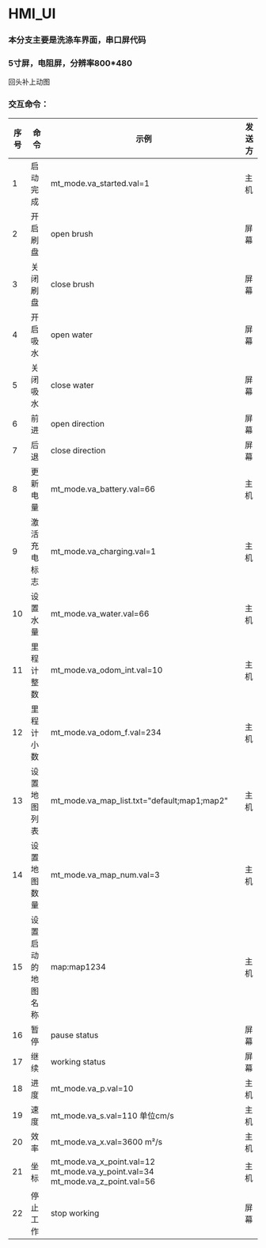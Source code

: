 # HMI_UI

### 本分支主要是洗涤车界面，串口屏代码

### 5寸屏，电阻屏，分辨率800*480

回头补上动图

### 交互命令：

| 序号 | 命令               | 示例                                                         | 发送方 |
| ---- | ------------------ | ------------------------------------------------------------ | ------ |
| 1    | 启动完成           | mt_mode.va_started.val=1                                     | 主机   |
| 2    | 开启刷盘           | open brush                                                   | 屏幕   |
| 3    | 关闭刷盘           | close brush                                                  | 屏幕   |
| 4    | 开启吸水           | open water                                                   | 屏幕   |
| 5    | 关闭吸水           | close water                                                  | 屏幕   |
| 6    | 前进               | open  direction                                              | 屏幕   |
| 7    | 后退               | close  direction                                             | 屏幕   |
| 8    | 更新电量           | mt_mode.va_battery.val=66                                    | 主机   |
| 9    | 激活充电标志       | mt_mode.va_charging.val=1                                    | 主机   |
| 10   | 设置水量           | mt_mode.va_water.val=66                                      | 主机   |
| 11   | 里程计整数         | mt_mode.va_odom_int.val=10                                   | 主机   |
| 12   | 里程计小数         | mt_mode.va_odom_f.val=234                                    | 主机   |
| 13   | 设置地图列表       | mt_mode.va_map_list.txt="default;map1;map2"                  | 主机   |
| 14   | 设置地图数量       | mt_mode.va_map_num.val=3                                     | 主机   |
| 15   | 设置启动的地图名称 | map:map1234                                                  | 主机   |
| 16   | 暂停               | pause  status                                                | 屏幕   |
| 17   | 继续               | working  status                                              | 屏幕   |
| 18   | 进度               | mt_mode.va_p.val=10                                          | 主机   |
| 19   | 速度               | mt_mode.va_s.val=110 单位cm/s                                | 主机   |
| 20   | 效率               | mt_mode.va_x.val=3600 m²/s                                   | 主机   |
| 21   | 坐标               | mt_mode.va_x_point.val=12  mt_mode.va_y_point.val=34  mt_mode.va_z_point.val=56 | 主机   |
| 22   | 停止工作           | stop  working                                                | 屏幕   |

 

 

 